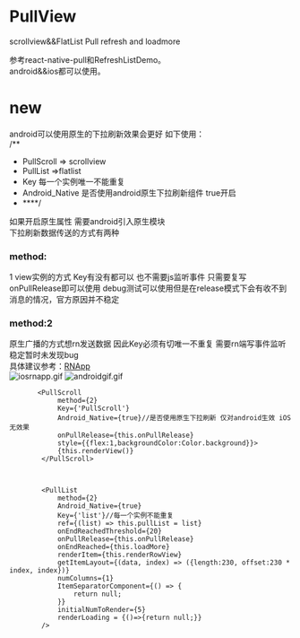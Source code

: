 # PullView
scrollview&amp;&amp;FlatList Pull refresh and loadmore

参考react-native-pull和RefreshListDemo。<br>
android&&ios都可以使用。<br>
# new
android可以使用原生的下拉刷新效果会更好 如下使用：<br>
/**
 * PullScroll => scrollview
 * PullList =>flatlist
 * Key 每一个实例唯一不能重复
 * Android_Native 是否使用android原生下拉刷新组件 true开启
 * ****/
 
如果开启原生属性 需要android引入原生模块<br>
下拉刷新数据传送的方式有两种<br>
### method:
1 view实例的方式 Key有没有都可以 也不需要js监听事件 只需要复写onPullRelease即可以使用
debug测试可以使用但是在release模式下会有收不到消息的情况，官方原因并不稳定<br>
### method:2 
原生广播的方式想rn发送数据 因此Key必须有切唯一不重复 需要rn端写事件监听 稳定暂时未发现bug<br>
具体建议参考：[RNApp](https://github.com/wuyunqiang/RNApp)<br>
![iosrnapp.gif](https://upload-images.jianshu.io/upload_images/3353755-e6a3dd8b7f3f54e3.gif?imageMogr2/auto-orient/strip)
![androidgif.gif](https://upload-images.jianshu.io/upload_images/3353755-6dcb27c69b2b345d.gif?imageMogr2/auto-orient/strip)
```
       <PullScroll
            method={2}
            Key={'PullScroll'}
            Android_Native={true}//是否使用原生下拉刷新 仅对android生效 iOS无效果
            onPullRelease={this.onPullRelease}
            style={{flex:1,backgroundColor:Color.background}}>
            {this.renderView()}
        </PullScroll>
        
        
        
        <PullList
            method={2}
            Android_Native={true} 
            Key={'list'}//每一个实例不能重复
            ref={(list) => this.pullList = list}
            onEndReachedThreshold={20}
            onPullRelease={this.onPullRelease}
            onEndReached={this.loadMore}
            renderItem={this.renderRowView}
            getItemLayout={(data, index) => ({length:230, offset:230 * index, index})}
            numColumns={1}
            ItemSeparatorComponent={() => {
                return null;
            }}
            initialNumToRender={5}
            renderLoading = {()=>{return null;}}
        />
```
